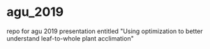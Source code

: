 # agu_2019
repo for agu 2019 presentation entitled "Using optimization to better understand leaf-to-whole plant acclimation"
